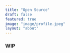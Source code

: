 ```yaml
---
title: "Open Source"
draft: false
featured: true
image: "image/profile.jpeg"
layout: "about"
---
```


### WIP